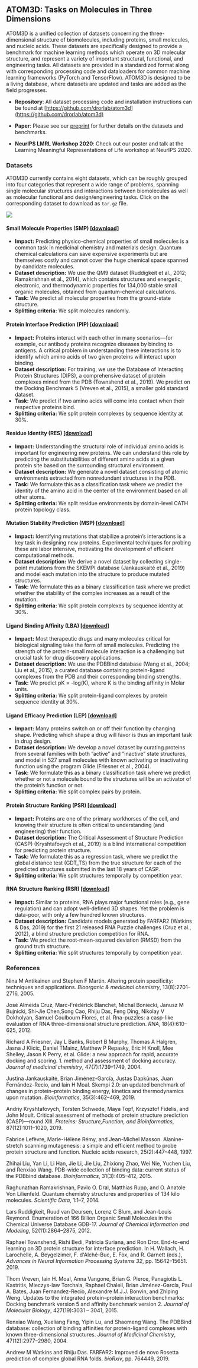 ## ATOM3D: Tasks on Molecules in Three Dimensions

ATOM3D is a unified collection of datasets concerning the three-dimensional structure of biomolecules, including proteins, small molecules, and nucleic acids. These datasets are specifically designed to provide a benchmark for machine learning methods which operate on 3D molecular structure, and represent a variety of important structural, functional, and engineering tasks. All datasets are provided in a standardized format along with corresponding processing code and dataloaders for common machine learning frameworks (PyTorch and TensorFlow). ATOM3D is designed to be a living database, where datasets are updated and tasks are added as the field progresses.

- **Repository**: All dataset processing code and installation instructions can be found at [https://github.com/drorlab/atom3d](https://github.com/drorlab/atom3d)

- **Paper**: Please see our [preprint](arxiv.org/XXXX) for further details on the datasets and benchmarks.

- **NeurIPS LMRL Workshop 2020**: Check out our poster and talk at the Learning Meaningful Representations of Life workshop at NeurIPS 2020.

### Datasets
  
ATOM3D currently contains eight datasets, which can be roughly grouped into four categories that represent a wide range of problems, spanning single molecular structures and interactions between biomolecules as well as molecular functional and design/engineering tasks. Click on the corresponding dataset to download as `tar.gz` file.

<img src="composite_Datasets.png" usemap="#image-map">

<map name="image-map">
    <area target="_blank" alt="SMP" title="SMP" href="https://drive.google.com/uc?export=download&amp;id=1Uce6a6VoN9gYAn3V4eR3QC0f6a6mOXpI" coords="1205,1666,1695,2333" shape="rect">
    <area target="_blank" alt="PIP" title="PIP" href="https://drive.google.com/uc?export=download&amp;id=1EL4ybt2SJF7iLzbavBGlU1ImMiZ0dOkH" coords="2888,327,2586,645,2570,1176,3543,1170,3533,318" shape="poly">
    <area target="_blank" alt="RES" title="RES" href="https://drive.google.com/uc?export=download&amp;id=1CzLiTDFgApIBaI1znLjEk2d3T0Zh4Yjo" coords="1889,1663,2630,2387" shape="rect">
    <area target="_blank" alt="MSP" title="MSP" href="https://drive.google.com/uc?export=download&amp;id=186MLykFkC3IbslXhLfHIwQwnDOy1Sr49" coords="2646,1243,3565,1882" shape="rect">
    <area target="_blank" alt="LBA" title="LBA" href="https://drive.google.com/uc?export=download&amp;id=1pj0RCW3mOMnB2FYQPmMv6XFMS0Ps7RvY" coords="1908,38,1940,661,2541,645,2725,48" shape="poly">
    <area target="_blank" alt="LEP" title="LEP" href="https://drive.google.com/uc?export=download&amp;id=1NykcNi0im_XfUK4NuO-g4LlsSJoQl7jQ" coords="89,1268,1014,1984" shape="rect">
    <area target="_blank" alt="PSR" title="PSR" href="https://drive.google.com/uc?export=download&amp;id=1-Hn2f60BC4aJYGKLCeL_gebXVQYF6ZGS" coords="340,337,782,337,1069,877,1084,1192,83,1189,105,591" shape="poly">
    <area target="_blank" alt="RSR" title="RSR" href="https://drive.google.com/uc?export=download&amp;id=1imQiQI6kyDnA4t-rxju0PetgJsASkx7S" coords="776,48,789,315,1040,747,1463,731,1762,302,1762,38" shape="poly">
</map>

#### Small Molecule Properties (SMP) [[download]](https://drive.google.com/uc?export=download&id=1Uce6a6VoN9gYAn3V4eR3QC0f6a6mOXpI)
  - **Impact:** Predicting physico-chemical properties of small molecules is a common task in medicinal chemistry and materials design. Quantum chemical calculations can save expensive experiments but are themselves costly and cannot cover the huge chemical space spanned by candidate molecules. 
  - **Dataset description:** We use the QM9 dataset (Ruddigkeit et al., 2012; Ramakrishnan et al., 2014), which contains structures and energetic, electronic, and thermodynamic properties for 134,000 stable small organic molecules, obtained from quantum-chemical calculations. 
  - **Task:** We predict all molecular properties from the ground-state structure.
  - **Splitting criteria:** We split molecules randomly.
  
#### Protein Interface Prediction (PIP) [[download]](https://drive.google.com/uc?export=download&id=1EL4ybt2SJF7iLzbavBGlU1ImMiZ0dOkH)
  - **Impact:** Proteins interact with each other in many scenarios—for example, our antibody proteins recognize diseases by binding to antigens. A critical problem in understanding these interactions is to identify which amino acids of two given proteins will interact upon binding.
  - **Dataset description:** For training, we use the Database of Interacting Protein Structures (DIPS), a comprehensive dataset of protein complexes mined from the PDB (Townshend et al., 2019). We predict on the Docking Benchmark 5 (Vreven et al., 2015), a smaller gold standard dataset.
  - **Task:** We predict if two amino acids will come into contact when their respective proteins bind.
  - **Splitting criteria:** We split protein complexes by sequence identity at 30%.

#### Residue Identity (RES) [[download]](https://drive.google.com/uc?export=download&id=1CzLiTDFgApIBaI1znLjEk2d3T0Zh4Yjo)
  - **Impact:** Understanding the structural role of individual amino acids is important for engineering new proteins. We can understand this role by predicting the substitutabilities of different amino acids at a given protein site based on the surrounding structural environment.
  - **Dataset description:** We generate a novel dataset consisting of atomic environments extracted from nonredundant structures in the PDB.
  - **Task:** We formulate this as a classification task where we predict the identity of the amino acid in the center of the environment based on all other atoms.
  - **Splitting criteria:** We split residue environments by domain-level CATH protein topology class.

#### Mutation Stability Prediction (MSP) [[download]](https://drive.google.com/uc?export=download&id=186MLykFkC3IbslXhLfHIwQwnDOy1Sr49)
  - **Impact:** Identifying mutations that stabilize a protein’s interactions is a key task in designing new proteins. Experimental techniques for probing these are labor intensive, motivating the development of efficient computational methods.
  - **Dataset description:** We derive a novel dataset by collecting single-point mutations from the SKEMPI database (Jankauskaitė et al., 2019) and model each mutation into the structure to produce mutated structures.
  - **Task:** We formulate this as a binary classification task where we predict whether the stability of the complex increases as a result of the mutation.
  - **Splitting criteria:** We split protein complexes by sequence identity at 30%.

#### Ligand Binding Affinity (LBA) [[download]](https://drive.google.com/uc?export=download&id=1pj0RCW3mOMnB2FYQPmMv6XFMS0Ps7RvY)
  - **Impact:** Most therapeutic drugs and many molecules critical for biological signaling take the form of small molecules. Predicting the strength of the protein-small molecule interaction is a challenging but crucial task for drug discovery applications.
  - **Dataset description:** We use the PDBBind database (Wang et al., 2004; Liu et al., 2015), a curated database containing protein-ligand complexes from the PDB and their corresponding binding strengths.
  - **Task:** We predict pK = -log(K), where K is the binding affinity in Molar units.
  - **Splitting criteria:** We split protein-ligand complexes by protein sequence identity at 30%.

#### Ligand Efficacy Prediction (LEP) [[download]](https://drive.google.com/uc?export=download&id=1NykcNi0im_XfUK4NuO-g4LlsSJoQl7jQ)
  - **Impact:** Many proteins switch on or off their function by changing shape. Predicting which shape a drug will favor is thus an important task in drug design.
  - **Dataset description:** We develop a novel dataset by curating proteins from several families with both ”active” and ”inactive” state structures, and model in 527 small molecules with known activating or inactivating function using the program Glide (Friesner et al., 2004).
  - **Task:** We formulate this as a binary classification task where we predict whether or not a molecule bound to the structures will be an activator of the protein’s function or not.
  - **Splitting criteria:** We split complex pairs by protein.
  
#### Protein Structure Ranking (PSR) [[download]](https://drive.google.com/uc?export=download&id=1-Hn2f60BC4aJYGKLCeL_gebXVQYF6ZGS)
  - **Impact:** Proteins are one of the primary workhorses of the cell, and knowing their structure is often critical to understanding (and engineering) their function.
  - **Dataset description:** The Critical Assessment of Structure Prediction (CASP) (Kryshtafovych et al., 2019) is a blind international competition for predicting protein structure.
  - **Task:** We formulate this as a regression task, where we predict the global distance test (GDT_TS) from the true structure for each of the predicted structures submitted in the last 18 years of CASP.
  - **Splitting criteria:** We split structures temporally by competition year.

#### RNA Structure Ranking (RSR) [[download]](https://drive.google.com/uc?export=download&id=1imQiQI6kyDnA4t-rxju0PetgJsASkx7S)
  - **Impact:** Similar to proteins, RNA plays major functional roles (e.g., gene regulation) and can adopt well-defined 3D shapes. Yet the problem is data-poor, with only a few hundred known structures.
  - **Dataset description:** Candidate models generated by FARFAR2 (Watkins & Das, 2019) for the first 21 released RNA Puzzle challenges (Cruz et al., 2012), a blind structure prediction competition for RNA.
  - **Task:** We predict the root-mean-squared deviation (RMSD) from the ground truth structure.
  - **Splitting criteria:** We split structures temporally by competition year.

### References

Nina M Antikainen and Stephen F Martin. Altering protein specificity: techniques and applications. *Bioorganic & medicinal chemistry*, 13(8):2701–2716, 2005.

José Almeida Cruz, Marc-Frédérick Blanchet, Michal Boniecki, Janusz M Bujnicki, Shi-Jie Chen,Song Cao, Rhiju Das, Feng Ding, Nikolay V Dokholyan, Samuel Coulbourn Flores, et al.  Rna-puzzles: a casp-like evaluation of RNA three-dimensional structure prediction. *RNA*, 18(4):610–625, 2012.

Richard A Friesner, Jay L Banks, Robert B Murphy, Thomas A Halgren, Jasna J Klicic, Daniel TMainz,  Matthew  P  Repasky,  Eric  H  Knoll,  Mee  Shelley,  Jason  K  Perry,  et  al.   Glide: a new approach for rapid, accurate docking and scoring. 1. method and assessment of docking accuracy. *Journal of medicinal chemistry*, 47(7):1739–1749, 2004.

Justina Jankauskaitė, Brian Jiménez-García, Justas Dapkūnas, Juan Fernández-Recio, and Iain H Moal. Skempi 2.0: an updated benchmark of changes in protein–protein binding energy, kinetics and thermodynamics upon mutation. *Bioinformatics*, 35(3):462–469, 2019.

Andriy Kryshtafovych, Torsten Schwede, Maya Topf, Krzysztof Fidelis, and John Moult. Critical assessment of methods of protein structure prediction (CASP)—round XIII. *Proteins:  Structure,Function, and Bioinformatics*, 87(12):1011–1020, 2019.

Fabrice Lefèvre, Marie-Hélène Rémy, and Jean-Michel Masson. Alanine-stretch scanning mutagenesis: a simple and efficient method to probe protein structure and function. Nucleic acids research, 25(2):447–448, 1997.

Zhihai Liu, Yan Li, Li Han, Jie Li, Jie Liu, Zhixiong Zhao, Wei Nie, Yuchen Liu, and Renxiao Wang. PDB-wide collection of binding data: current status of the PDBbind database. *Bioinformatics*, 31(3):405–412, 2015.

Raghunathan Ramakrishnan, Pavlo O. Dral, Matthias Rupp, and O. Anatole Von Lilienfeld. Quantum chemistry structures and properties of 134 kilo molecules. *Scientific Data*, 1:1–7, 2014.

Lars Ruddigkeit, Ruud van Deursen, Lorenz C Blum, and Jean-Louis Reymond.  Enumeration of 166 Billion Organic Small Molecules in the Chemical Universe Database GDB-17. *Journal of Chemical Information and Modeling*, 52(11):2864–2875, 2012.

Raphael Townshend, Rishi Bedi, Patricia Suriana, and Ron Dror. End-to-end learning on 3D protein structure for interface prediction.  In H. Wallach, H. Larochelle, A. Beygelzimer, F. d'Alché-Buc, E. Fox, and R. Garnett (eds.), *Advances in Neural Information Processing Systems 32*, pp. 15642–15651. 2019.

Thom  Vreven,  Iain  H.  Moal,  Anna  Vangone,  Brian  G.  Pierce,  Panagiotis  L.  Kastritis,  Mieczys-law  Torchala,  Raphael  Chaleil,  Brian  Jiménez-García,  Paul  A.  Bates,  Juan  Fernandez-Recio, Alexandre M.J.J. Bonvin,  and Zhiping Weng. Updates to the integrated protein–protein interaction  benchmarks: Docking  benchmark  version  5  and  affinity  benchmark  version  2. *Journal  of  Molecular  Biology*,  427(19):3031 – 3041,  2015. 

Renxiao Wang, Xueliang Fang, Yipin Lu, and Shaomeng Wang. The PDBBind database: collection of binding affinities for protein-ligand complexes with known three-dimensional structures. *Journal of  Medicinal  Chemistry*,  47(12):2977–2980,  2004.

Andrew M Watkins and Rhiju Das. FARFAR2: Improved de novo Rosetta prediction of complex global RNA folds. *bioRxiv*, pp. 764449, 2019.
